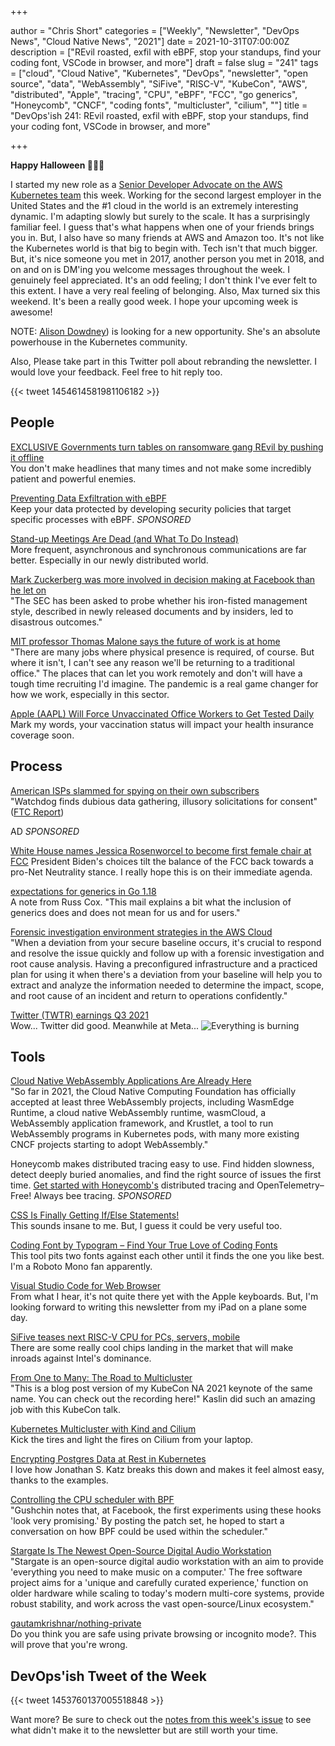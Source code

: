 +++

author = "Chris Short"
categories = ["Weekly", "Newsletter", "DevOps News", "Cloud Native News", "2021"]
date = 2021-10-31T07:00:00Z
description = ["REvil roasted, exfil with eBPF, stop your standups, find your coding font, VSCode in browser, and more"]
draft = false
slug = "241"
tags = ["cloud", "Cloud Native", "Kubernetes", "DevOps", "newsletter", "open source", "data", "WebAssembly", "SiFive", "RISC-V", "KubeCon", "AWS", "distributed", "Apple", "tracing", "CPU", "eBPF", "FCC", "go generics", "Honeycomb", "CNCF", "coding fonts", "multicluster", "cilium", ""]
title = "DevOps'ish 241: REvil roasted, exfil with eBPF, stop your standups, find your coding font, VSCode in browser, and more"

+++

**Happy Halloween 🎃💀👻**

I started my new role as a [Senior Developer Advocate on the AWS Kubernetes team](https://chrisshort.net/joining-amazon-elastic-kubernetes-service-team/) this week. Working for the second largest employer in the United States and the #1 cloud in the world is an extremely interesting dynamic. I'm adapting slowly but surely to the scale. It has a surprisingly familiar feel. I guess that's what happens when one of your friends brings you in. But, I also have so many friends at AWS and Amazon too. It's not like the Kubernetes world is that big to begin with. Tech isn't that much bigger. But, it's nice someone you met in 2017, another person you met in 2018, and on and on is DM'ing you welcome messages throughout the week. I genuinely feel appreciated. It's an odd feeling; I don't think I've ever felt to this extent. I have a very real feeling of belonging. Also, Max turned six this weekend. It's been a really good week. I hope your upcoming week is awesome!

NOTE: [Alison Dowdney](https://www.linkedin.com/in/alisondowdney/)) is looking for a new opportunity. She's an absolute powerhouse in the Kubernetes community.

Also, Please take part in this Twitter poll about rebranding the newsletter. I would love your feedback. Feel free to hit reply too.

{{< tweet 1454614581981106182 >}}

## People

[EXCLUSIVE Governments turn tables on ransomware gang REvil by pushing it offline](https://www.reuters.com/technology/exclusive-governments-turn-tables-ransomware-gang-revil-by-pushing-it-offline-2021-10-21/)  
You don't make headlines that many times and not make some incredibly patient and powerful enemies.

[Preventing Data Exfiltration with eBPF](https://goteleport.com/blog/preventing-data-exfiltration-with-ebpf/?utm_campaign=eg&utm_medium=partner&utm_source=devopsish)  
Keep your data protected by developing security policies that target specific processes with eBPF. *SPONSORED*

[Stand-up Meetings Are Dead (and What To Do Instead)](https://www.honeycomb.io/blog/standup-meetings-are-dead/)  
More frequent, asynchronous and synchronous communications are far better. Especially in our newly distributed world.

[Mark Zuckerberg was more involved in decision making at Facebook than he let on](https://www.washingtonpost.com/technology/2021/10/25/mark-zuckerberg-facebook-whistleblower/)  
"The SEC has been asked to probe whether his iron-fisted management style, described in newly released documents and by insiders, led to disastrous outcomes."

[MIT professor Thomas Malone says the future of work is at home](https://www.washingtonpost.com/technology/2021/10/26/thomas-malone-mit-faq-work/)  
"There are many jobs where physical presence is required, of course. But where it isn't, I can't see any reason we'll be returning to a traditional office." The places that can let you work remotely and don't will have a tough time recruiting I'd imagine. The pandemic is a real game changer for how we work, especially in this sector.

[Apple (AAPL) Will Force Unvaccinated Office Workers to Get Tested Daily](https://www.bloomberg.com/news/articles/2021-10-20/apple-will-force-unvaccinated-office-workers-to-get-tested-daily)  
Mark my words, your vaccination status will impact your health insurance coverage soon.

## Process

[American ISPs slammed for spying on their own subscribers](https://www.theregister.com/2021/10/22/ftc_isp_privacy/)  
"Watchdog finds dubious data gathering, illusory solicitations for consent" ([FTC Report](https://www.ftc.gov/system/files/documents/public_statements/1597790/20211021_isp_privacy_6b_statement_of_chair_khan_final.pdf))

AD *SPONSORED*

[White House names Jessica Rosenworcel to become first female chair at FCC](https://siliconangle.com/2021/10/26/white-house-names-jessica-rosenworcel-become-first-female-chair-fcc/)
President Biden's choices tilt the balance of the FCC back towards a pro-Net Neutrality stance. I really hope this is on their immediate agenda.

[expectations for generics in Go 1.18](https://groups.google.com/g/golang-dev/c/iuB22_G9Kbo?pli=1)  
A note from Russ Cox. "This mail explains a bit what the inclusion of generics does and does not mean for us and for users."

[Forensic investigation environment strategies in the AWS Cloud](https://aws.amazon.com/blogs/security/forensic-investigation-environment-strategies-in-the-aws-cloud/)  
"When a deviation from your secure baseline occurs, it's crucial to respond and resolve the issue quickly and follow up with a forensic investigation and root cause analysis. Having a preconfigured infrastructure and a practiced plan for using it when there's a deviation from your baseline will help you to extract and analyze the information needed to determine the impact, scope, and root cause of an incident and return to operations confidently."

[Twitter (TWTR) earnings Q3 2021](https://www.cnbc.com/2021/10/26/twitter-reports-third-quarter-revenue-growth-of-37percent-and-says-apple-changes-had-minimal-impact.html)  
Wow... Twitter did good. Meanwhile at Meta...
![Everything is burning](/images/burning.gif)

## Tools

[Cloud Native WebAssembly Applications Are Already Here](https://thenewstack.io/cloud-native-webassembly-applications-are-already-here/)  
"So far in 2021, the Cloud Native Computing Foundation has officially accepted at least three WebAssembly projects, including WasmEdge Runtime, a cloud native WebAssembly runtime, wasmCloud, a WebAssembly application framework, and Krustlet, a tool to run WebAssembly programs in Kubernetes pods, with many more existing CNCF projects starting to adopt WebAssembly."

Honeycomb makes distributed tracing easy to use. Find hidden slowness, detect deeply buried anomalies, and find the right source of issues the first time. [Get started with Honeycomb's](https://ui.honeycomb.io/signup?&utm_source=devopsish&utm_medium=newsletter&utm_campaign=ad&utm_content=product-signup) distributed tracing and OpenTelemetry–Free! Always bee tracing. *SPONSORED*

[CSS Is Finally Getting If/Else Statements!](https://scribe.rip/css-is-finally-getting-if-else-statements-3fabcec72a1f)  
This sounds insane to me. But, I guess it could be very useful too.

[Coding Font by Typogram – Find Your True Love of Coding Fonts](https://www.codingfont.com/)  
This tool pits two fonts against each other until it finds the one you like best. I'm a Roboto Mono fan apparently.

[Visual Studio Code for Web Browser](https://acloudguru.com/blog/engineering/visual-studio-code-for-web-means-you-can-develop-on-your-ipad)  
From what I hear, it's not quite there yet with the Apple keyboards. But, I'm looking forward to writing this newsletter from my iPad on a plane some day.

[SiFive teases next RISC-V CPU for PCs, servers, mobile](https://www.theregister.com/2021/10/21/sifive_riscv_cpu/)  
There are some really cool chips landing in the market that will make inroads against Intel's dominance. 

[From One to Many: The Road to Multicluster](http://kaslin.rocks/from-one-to-many-the-road-to-multicluster/)  
"This is a blog post version of my KubeCon NA 2021 keynote of the same name. You can check out the recording here!" Kaslin did such an amazing job with this KubeCon talk.

[Kubernetes Multicluster with Kind and Cilium](https://piotrminkowski.com/2021/10/25/kubernetes-multicluster-with-kind-and-cilium/)  
Kick the tires and light the fires on Cilium from your laptop.

[Encrypting Postgres Data at Rest in Kubernetes](https://blog.crunchydata.com/blog/encrypting-postgres-data-at-rest-in-kubernetes)  
I love how Jonathan S. Katz breaks this down and makes it feel almost easy, thanks to the examples.

[Controlling the CPU scheduler with BPF](https://lwn.net/SubscriberLink/873244/170d233eac5dd69c/)  
"Gushchin notes that, at Facebook, the first experiments using these hooks 'look very promising.' By posting the patch set, he hoped to start a conversation on how BPF could be used within the scheduler."

[Stargate Is The Newest Open-Source Digital Audio Workstation](https://www.phoronix.com/scan.php?page=news_item&px=Stargate-DAW)  
"Stargate is an open-source digital audio workstation with an aim to provide 'everything you need to make music on a computer.' The free software project aims for a 'unique and carefully curated experience,' function on older hardware while scaling to today's modern multi-core systems, provide robust stability, and work across the vast open-source/Linux ecosystem."

[gautamkrishnar/nothing-private](https://github.com/gautamkrishnar/nothing-private#readme)  
Do you think you are safe using private browsing or incognito mode?. This will prove that you're wrong.

## DevOps'ish Tweet of the Week

{{< tweet 1453760137005518848 >}}

Want more? Be sure to check out the [notes from this week's issue](https://devopsish.com/241/notes/) to see what didn't make it to the newsletter but are still worth your time.

